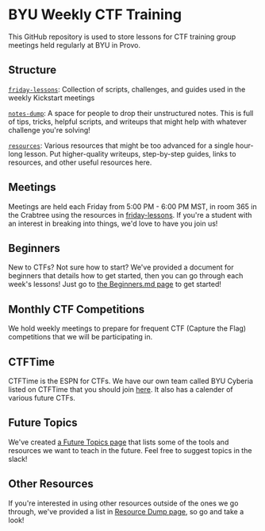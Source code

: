 # BYU Weekly CTF Training
This GitHub repository is used to store lessons for CTF training group meetings held regularly at BYU in Provo.

## Structure
[`friday-lessons`](./friday-lessons/): Collection of scripts, challenges, and guides used in the weekly Kickstart meetings 

[`notes-dump`](./notes-dump/): A space for people to drop their unstructured notes. This is full of tips, tricks, helpful scripts, and writeups that might help with whatever challenge you're solving!

[`resources`](./resources/): Various resources that might be too advanced for a single hour-long lesson. Put higher-quality writeups, step-by-step guides, links to resources, and other useful resources here.

## Meetings
Meetings are held each Friday from 5:00 PM - 6:00 PM MST, in room 365 in the Crabtree using the resources in [friday-lessons](./friday-lessons/). If you're a student with an interest in breaking into things, we'd love to have you join us!

## Beginners
New to CTFs? Not sure how to start? We've provided a document for beginners that details how to get started, then you can go through each week's lessons! Just go to [the Beginners.md page](https://github.com/JustinApplegate/ctf-training/blob/main/Beginners.md) to get started!

## Monthly CTF Competitions
We hold weekly meetings to prepare for frequent CTF (Capture the Flag) competitions that we will be participating in.

## CTFTime
CTFTime is the ESPN for CTFs. We have our own team called BYU Cyberia listed on CTFTime that you should join [here](https://ctftime.org/team/155711bb). It also has a calender of various future CTFs.

## Future Topics
We've created [a Future Topics page](https://github.com/JustinApplegate/ctf-training/blob/main/Future_Topics.md) that lists some of the tools and resources we want to teach in the future. Feel free to suggest topics in the slack!

## Other Resources
If you're interested in using other resources outside of the ones we go through, we've provided a list in [Resource Dump page](https://github.com/JustinApplegate/ctf-training/blob/main/Resource%20Dump.md), so go and take a look! 
